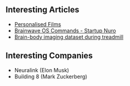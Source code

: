 ## Interesting Articles

- [Personalised Films](https://futurism.com/personalized-brainwave-guided-movies/)
- [Brainwave OS Commands - Startup Nuro](http://uk.businessinsider.com/brain-computer-interface-startup-nuro-could-beat-facebook-elon-musk-2018-4)
- [Brain-body imaging dataset during treadmill](https://www.nature.com/articles/sdata201874)



## Interesting Companies

- Neuralink (Elon Musk)
- Building 8 (Mark Zuckerberg)
